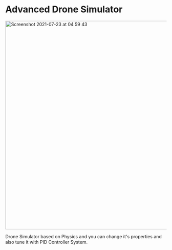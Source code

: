 # Advanced Drone Simulator

<img width="651" alt="Screenshot 2021-07-23 at 04 59 43" src="https://user-images.githubusercontent.com/90071182/132074312-af140b42-0e7e-4cf3-8dce-f428cec62bef.png">

Drone Simulator based on Physics and you can change it's properties and also tune it with PID Controller System.
